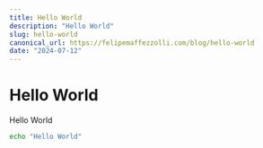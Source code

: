 ```yaml
---
title: Hello World
description: "Hello World"
slug: hello-world
canonical_url: https://felipemaffezzolli.com/blog/hello-world
date: "2024-07-12"
---
```


# Hello World

Hello World
```bash
echo "Hello World"
```
